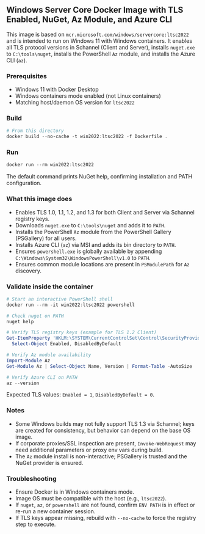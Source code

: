 ## Windows Server Core Docker Image with TLS Enabled, NuGet, Az Module, and Azure CLI

This image is based on `mcr.microsoft.com/windows/servercore:ltsc2022` and is intended to run on Windows 11 with Windows containers. It enables all TLS protocol versions in Schannel (Client and Server), installs `nuget.exe` to `C:\tools\nuget`, installs the PowerShell `Az` module, and installs the Azure CLI (`az`).

### Prerequisites
- Windows 11 with Docker Desktop
- Windows containers mode enabled (not Linux containers)
- Matching host/daemon OS version for `ltsc2022`

### Build
```powershell
# From this directory
docker build --no-cache -t win2022:ltsc2022 -f Dockerfile .
```

### Run
```powershell
docker run --rm win2022:ltsc2022
```
The default command prints NuGet help, confirming installation and PATH configuration.

### What this image does
- Enables TLS 1.0, 1.1, 1.2, and 1.3 for both Client and Server via Schannel registry keys.
- Downloads `nuget.exe` to `C:\tools\nuget` and adds it to `PATH`.
- Installs the PowerShell `Az` module from the PowerShell Gallery (PSGallery) for all users.
- Installs Azure CLI (`az`) via MSI and adds its bin directory to `PATH`.
- Ensures `powershell.exe` is globally available by appending `C:\Windows\System32\WindowsPowerShell\v1.0` to `PATH`.
- Ensures common module locations are present in `PSModulePath` for `Az` discovery.

### Validate inside the container
```powershell
# Start an interactive PowerShell shell
docker run --rm -it win2022:ltsc2022 powershell

# Check nuget on PATH
nuget help

# Verify TLS registry keys (example for TLS 1.2 Client)
Get-ItemProperty 'HKLM:\SYSTEM\CurrentControlSet\Control\SecurityProviders\SCHANNEL\Protocols\TLS 1.2\Client' |
  Select-Object Enabled, DisabledByDefault

# Verify Az module availability
Import-Module Az
Get-Module Az | Select-Object Name, Version | Format-Table -AutoSize

# Verify Azure CLI on PATH
az --version
```
Expected TLS values: `Enabled = 1`, `DisabledByDefault = 0`.

### Notes
- Some Windows builds may not fully support TLS 1.3 via Schannel; keys are created for consistency, but behavior can depend on the base OS image.
- If corporate proxies/SSL inspection are present, `Invoke-WebRequest` may need additional parameters or proxy env vars during build.
- The `Az` module install is non-interactive; PSGallery is trusted and the NuGet provider is ensured.

### Troubleshooting
- Ensure Docker is in Windows containers mode.
- Image OS must be compatible with the host (e.g., `ltsc2022`).
- If `nuget`, `az`, or `powershell` are not found, confirm `ENV PATH` is in effect or re-run a new container session.
- If TLS keys appear missing, rebuild with `--no-cache` to force the registry step to execute.
